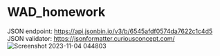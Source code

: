 # WAD_homework
JSON endpoint: https://api.jsonbin.io/v3/b/6545afdf0574da7622c1c4d5
JSON validator: https://jsonformatter.curiousconcept.com/
![Screenshot 2023-11-04 044803](https://github.com/aizvainer/WAD_homework/assets/18440760/3686a17b-4724-40d0-9a3e-991cd15ff1e4)
